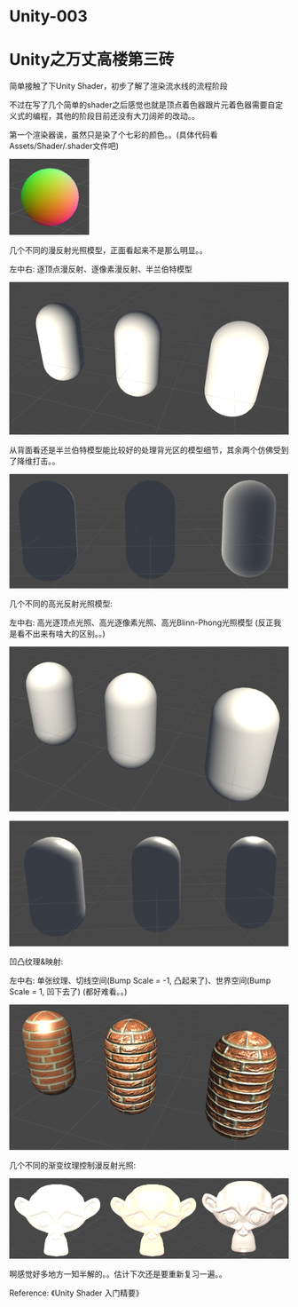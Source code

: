 # Unity-003

# Unity之万丈高楼第三砖

简单接触了下Unity Shader，初步了解了渲染流水线的流程阶段

不过在写了几个简单的shader之后感觉也就是顶点着色器跟片元着色器需要自定义式的编程，其他的阶段目前还没有大刀阔斧的改动。。

第一个渲染器诶，虽然只是染了个七彩的颜色。。(具体代码看Assets/Shader/.shader文件吧)

![image](https://github.com/HighwayWu/Unity-003/raw/master/Screenshot/图片1.png)

几个不同的漫反射光照模型，正面看起来不是那么明显。。

左中右: 逐顶点漫反射、逐像素漫反射、半兰伯特模型

![image](https://github.com/HighwayWu/Unity-003/raw/master/Screenshot/图片2.png)

从背面看还是半兰伯特模型能比较好的处理背光区的模型细节，其余两个仿佛受到了降维打击。。

![image](https://github.com/HighwayWu/Unity-003/raw/master/Screenshot/图片3.png)

几个不同的高光反射光照模型:

左中右: 高光逐顶点光照、高光逐像素光照、高光Blinn-Phong光照模型 (反正我是看不出来有啥大的区别。。)

![image](https://github.com/HighwayWu/Unity-003/raw/master/Screenshot/图片4.png)

![image](https://github.com/HighwayWu/Unity-003/raw/master/Screenshot/图片5.png)

凹凸纹理&映射:

左中右: 单张纹理、切线空间(Bump Scale = -1, 凸起来了)、世界空间(Bump Scale = 1, 凹下去了) (都好难看。。)

![image](https://github.com/HighwayWu/Unity-003/raw/master/Screenshot/图片6.png)

几个不同的渐变纹理控制漫反射光照: 

![image](https://github.com/HighwayWu/Unity-003/raw/master/Screenshot/图片7.png)

啊感觉好多地方一知半解的。。估计下次还是要重新复习一遍。。

Reference:  《Unity Shader 入门精要》
